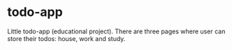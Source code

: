 # todo-app
Little todo-app (educational project). There are three pages where user can store their todos: house, work and study.

